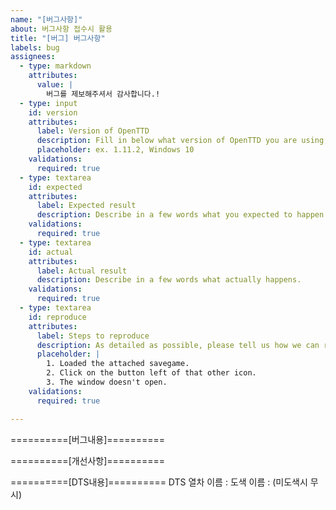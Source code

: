 ```yaml
---
name: "[버그사항]"
about: 버그사항 접수시 활용
title: "[버그] 버그사항"
labels: bug
assignees:
  - type: markdown
    attributes:
      value: |
        버그를 제보해주셔서 감사합니다.!
  - type: input
    id: version
    attributes:
      label: Version of OpenTTD
      description: Fill in below what version of OpenTTD you are using, including your OS.
      placeholder: ex. 1.11.2, Windows 10
    validations:
      required: true
  - type: textarea
    id: expected
    attributes:
      label: Expected result
      description: Describe in a few words what you expected to happen.
    validations:
      required: true
  - type: textarea
    id: actual
    attributes:
      label: Actual result
      description: Describe in a few words what actually happens.
    validations:
      required: true
  - type: textarea
    id: reproduce
    attributes:
      label: Steps to reproduce
      description: As detailed as possible, please tell us how we can reproduce this. Feel free to attach a savegame (zip it first) to make it more clear.
      placeholder: |
        1. Loaded the attached savegame.
        2. Click on the button left of that other icon.
        3. The window doesn't open.
    validations:
      required: true

---
```


==========[버그내용]==========

==========[개선사항]==========

==========[DTS내용]==========
DTS 열차 이름 : 
도색 이름 : (미도색시 무시)
